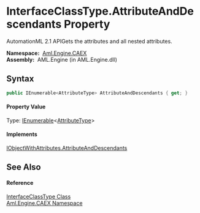 InterfaceClassType.AttributeAndDescendants Property
===================================================
AutomationML 2.1 APIGets the attributes and all nested attributes.

  **Namespace:**  [Aml.Engine.CAEX][1]  
  **Assembly:**  AML.Engine (in AML.Engine.dll)

Syntax
------

```csharp
public IEnumerable<AttributeType> AttributeAndDescendants { get; }
```

#### Property Value
Type: [IEnumerable][2]&lt;[AttributeType][3]>
#### Implements
[IObjectWithAttributes.AttributeAndDescendants][4]  


See Also
--------

#### Reference
[InterfaceClassType Class][5]  
[Aml.Engine.CAEX Namespace][1]  

[1]: ../README.md
[2]: https://docs.microsoft.com/dotnet/api/system.collections.generic.ienumerable-1
[3]: ../AttributeType/README.md
[4]: ../IObjectWithAttributes/AttributeAndDescendants.md
[5]: README.md
[6]: https://www.automationml.org
[7]: ../../icons/logoShade.png